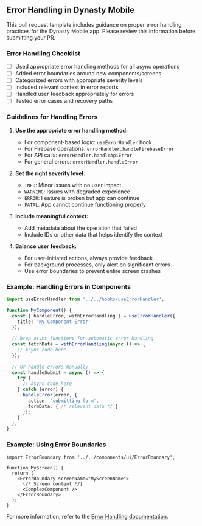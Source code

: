 ## Error Handling in Dynasty Mobile

This pull request template includes guidance on proper error handling practices for the Dynasty Mobile app. Please review this information before submitting your PR.

### Error Handling Checklist

- [ ] Used appropriate error handling methods for all async operations
- [ ] Added error boundaries around new components/screens
- [ ] Categorized errors with appropriate severity levels
- [ ] Included relevant context in error reports
- [ ] Handled user feedback appropriately for errors
- [ ] Tested error cases and recovery paths

### Guidelines for Handling Errors

1. **Use the appropriate error handling method:**
   - For component-based logic: `useErrorHandler` hook
   - For Firebase operations: `errorHandler.handleFirebaseError`
   - For API calls: `errorHandler.handleApiError`
   - For general errors: `errorHandler.handleError`

2. **Set the right severity level:**
   - `INFO`: Minor issues with no user impact
   - `WARNING`: Issues with degraded experience
   - `ERROR`: Feature is broken but app can continue
   - `FATAL`: App cannot continue functioning properly

3. **Include meaningful context:**
   - Add metadata about the operation that failed
   - Include IDs or other data that helps identify the context

4. **Balance user feedback:**
   - For user-initiated actions, always provide feedback
   - For background processes, only alert on significant errors
   - Use error boundaries to prevent entire screen crashes

### Example: Handling Errors in Components

```typescript
import useErrorHandler from '../../hooks/useErrorHandler';

function MyComponent() {
  const { handleError, withErrorHandling } = useErrorHandler({
    title: 'My Component Error'
  });
  
  // Wrap async functions for automatic error handling
  const fetchData = withErrorHandling(async () => {
    // Async code here
  });
  
  // Or handle errors manually
  const handleSubmit = async () => {
    try {
      // Async code here
    } catch (error) {
      handleError(error, { 
        action: 'submitting form',
        formData: { /* relevant data */ } 
      });
    }
  };
}
```

### Example: Using Error Boundaries

```tsx
import ErrorBoundary from '../../components/ui/ErrorBoundary';

function MyScreen() {
  return (
    <ErrorBoundary screenName="MyScreenName">
      {/* Screen content */}
      <ComplexComponent />
    </ErrorBoundary>
  );
}
```

For more information, refer to the [Error Handling documentation](/apps/mobile/docs/ERROR_HANDLING.md).

